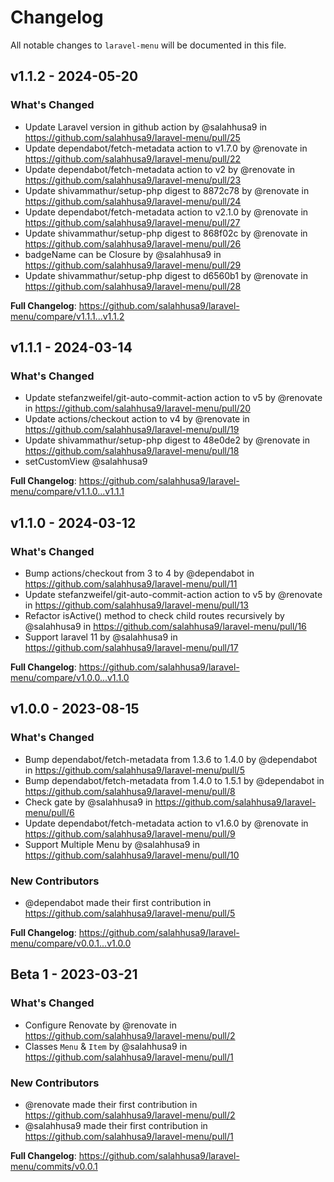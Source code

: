 # Changelog

All notable changes to `laravel-menu` will be documented in this file.

## v1.1.2 - 2024-05-20

### What's Changed

* Update Laravel version in github action by @salahhusa9 in https://github.com/salahhusa9/laravel-menu/pull/25
* Update dependabot/fetch-metadata action to v1.7.0 by @renovate in https://github.com/salahhusa9/laravel-menu/pull/22
* Update dependabot/fetch-metadata action to v2 by @renovate in https://github.com/salahhusa9/laravel-menu/pull/23
* Update shivammathur/setup-php digest to 8872c78 by @renovate in https://github.com/salahhusa9/laravel-menu/pull/24
* Update dependabot/fetch-metadata action to v2.1.0 by @renovate in https://github.com/salahhusa9/laravel-menu/pull/27
* Update shivammathur/setup-php digest to 868f02c by @renovate in https://github.com/salahhusa9/laravel-menu/pull/26
* badgeName can be Closure by @salahhusa9 in https://github.com/salahhusa9/laravel-menu/pull/29
* Update shivammathur/setup-php digest to d6560b1 by @renovate in https://github.com/salahhusa9/laravel-menu/pull/28

**Full Changelog**: https://github.com/salahhusa9/laravel-menu/compare/v1.1.1...v1.1.2

## v1.1.1 - 2024-03-14

### What's Changed

* Update stefanzweifel/git-auto-commit-action action to v5 by @renovate in https://github.com/salahhusa9/laravel-menu/pull/20
* Update actions/checkout action to v4 by @renovate in https://github.com/salahhusa9/laravel-menu/pull/19
* Update shivammathur/setup-php digest to 48e0de2 by @renovate in https://github.com/salahhusa9/laravel-menu/pull/18
* setCustomView  @salahhusa9

**Full Changelog**: https://github.com/salahhusa9/laravel-menu/compare/v1.1.0...v1.1.1

## v1.1.0 - 2024-03-12

### What's Changed

* Bump actions/checkout from 3 to 4 by @dependabot in https://github.com/salahhusa9/laravel-menu/pull/11
* Update stefanzweifel/git-auto-commit-action action to v5 by @renovate in https://github.com/salahhusa9/laravel-menu/pull/13
* Refactor isActive() method to check child routes recursively by @salahhusa9 in https://github.com/salahhusa9/laravel-menu/pull/16
* Support laravel 11 by @salahhusa9 in https://github.com/salahhusa9/laravel-menu/pull/17

**Full Changelog**: https://github.com/salahhusa9/laravel-menu/compare/v1.0.0...v1.1.0

## v1.0.0 - 2023-08-15

### What's Changed

- Bump dependabot/fetch-metadata from 1.3.6 to 1.4.0 by @dependabot in https://github.com/salahhusa9/laravel-menu/pull/5
- Bump dependabot/fetch-metadata from 1.4.0 to 1.5.1 by @dependabot in https://github.com/salahhusa9/laravel-menu/pull/8
- Check gate by @salahhusa9 in https://github.com/salahhusa9/laravel-menu/pull/6
- Update dependabot/fetch-metadata action to v1.6.0 by @renovate in https://github.com/salahhusa9/laravel-menu/pull/9
- Support Multiple Menu by @salahhusa9 in https://github.com/salahhusa9/laravel-menu/pull/10

### New Contributors

- @dependabot made their first contribution in https://github.com/salahhusa9/laravel-menu/pull/5

**Full Changelog**: https://github.com/salahhusa9/laravel-menu/compare/v0.0.1...v1.0.0

## Beta 1 - 2023-03-21

### What's Changed

- Configure Renovate by @renovate in https://github.com/salahhusa9/laravel-menu/pull/2
- Classes `Menu` & `Item` by @salahhusa9 in https://github.com/salahhusa9/laravel-menu/pull/1

### New Contributors

- @renovate made their first contribution in https://github.com/salahhusa9/laravel-menu/pull/2
- @salahhusa9 made their first contribution in https://github.com/salahhusa9/laravel-menu/pull/1

**Full Changelog**: https://github.com/salahhusa9/laravel-menu/commits/v0.0.1
